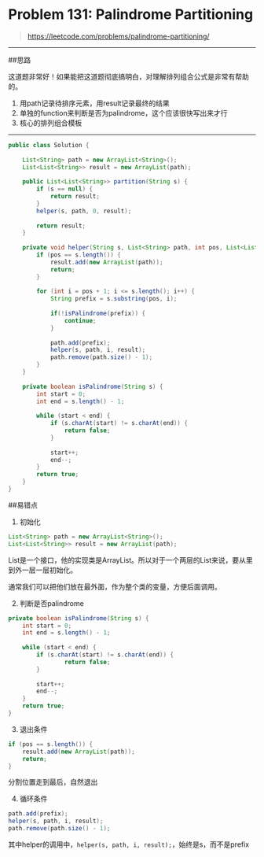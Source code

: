 # Problem 131: Palindrome Partitioning


> https://leetcode.com/problems/palindrome-partitioning/

----------------------------------------
##思路

这道题非常好！如果能把这道题彻底搞明白，对理解排列组合公式是非常有帮助的。
1. 用path记录待排序元素，用result记录最终的结果
2. 单独的function来判断是否为palindrome，这个应该很快写出来才行
3. 核心的排列组合模板


----------------------------------
```java
public class Solution {
    
    List<String> path = new ArrayList<String>();
    List<List<String>> result = new ArrayList(path);
    
    public List<List<String>> partition(String s) {
        if (s == null) {
            return result;
        }
        helper(s, path, 0, result);
        
        return result;
    }
    
    private void helper(String s, List<String> path, int pos, List<List<String>> result) {
        if (pos == s.length()) {
            result.add(new ArrayList(path));
            return;
        }
        
        for (int i = pos + 1; i <= s.length(); i++) {
            String prefix = s.substring(pos, i);
            
            if(!isPalindrome(prefix)) {
                continue;
            }
            
            path.add(prefix);
            helper(s, path, i, result);
            path.remove(path.size() - 1);
        }
    }
    
    private boolean isPalindrome(String s) {
        int start = 0;
        int end = s.length() - 1;
        
        while (start < end) {
            if (s.charAt(start) != s.charAt(end)) {
                return false;
            }
            
            start++;
            end--;
        }
        return true;
    }
}
```
##易错点
1. 初始化
```java
List<String> path = new ArrayList<String>();
List<List<String>> result = new ArrayList(path);
```
List是一个接口，他的实现类是ArrayList。所以对于一个两层的List来说，要从里到外一层一层初始化。

 通常我们可以把他们放在最外面，作为整个类的变量，方便后面调用。

2. 判断是否palindrome
```java
private boolean isPalindrome(String s) {
    int start = 0;
    int end = s.length() - 1;
        
    while (start < end) {
        if (s.charAt(start) != s.charAt(end)) {
                return false;
        }
            
        start++;
        end--;
    }
    return true;
}
```
3. 退出条件
```java
if (pos == s.length()) {
    result.add(new ArrayList(path));
    return;
}
```
分割位置走到最后，自然退出

4. 循环条件
```java
path.add(prefix);
helper(s, path, i, result);
path.remove(path.size() - 1);
```
其中helper的调用中，```helper(s, path, i, result);```，始终是s，而不是prefix























